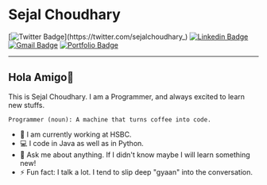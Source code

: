 # Sejal Choudhary

[![Twitter Badge](https://img.shields.io/badge/-Twitter-1ca0f1?style=flat-square&labelColor=1ca0f1&logo=twitter&logoColor=white&link=https://twitter.com/sejalchoudhary_)](https://twitter.com/sejalchoudhary_) 
[![Linkedin Badge](https://img.shields.io/badge/-LinkedIn-blue?style=flat-square&logo=Linkedin&logoColor=white&link=https://www.linkedin.com/in/sejal-choudhary-9a33ab170/)](https://www.linkedin.com/in/sejal-choudhary-9a33ab170/) 
[![Gmail Badge](https://img.shields.io/badge/-Gmail-c14438?style=flat-square&logo=Gmail&logoColor=white&link=mailto:sejalc230@gmail.com)](sejalc230@gmail.com)
[![Portfolio Badge](https://img.shields.io/badge/-Portfolio-gray?link=https://sejal129.github.io/)](https://sejal129.github.io/)

---
## Hola Amigo👋

This is Sejal Choudhary. I am a Programmer, and always excited to learn new stuffs. 
```
Programmer (noun): A machine that turns coffee into code.
```
- 🏢 I am currently working at HSBC.
- :computer: I code in Java as well as in Python.
- 💬 Ask me about anything. If I didn't know maybe I will learn something new!
- ⚡ Fun fact: I talk a lot. I tend to slip deep "gyaan" into the conversation.
